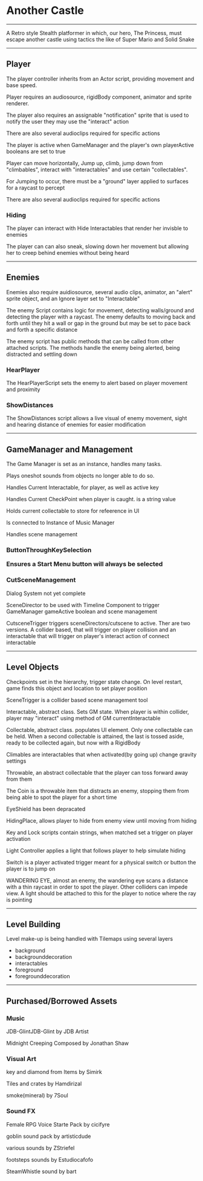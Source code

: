 <h1>Another Castle</h1>
<hr>

<p>A Retro style Stealth platformer in which, our hero, The Princess, must escape another castle using tactics the like of Super Mario and Solid Snake</P>
<hr>

<h2>Player</h2>
<p> The player controller inherits from an Actor script, providing movement and base speed.</P>
<p> Player requires an audiosource, rigidBody component, animator and sprite renderer.</P>
<p> The player also requires an assignable "notification" sprite that is used to notify the user they may use the "interact" action</P>
<p> There are also several audioclips required for specific actions</P>
<p> The player is active when GameManager and the player's own playerActive booleans are set to true</P>
<p> Player can move horizontally, Jump up, climb, jump down from "climbables", interact with "interactables" and use certain "collectables".</P>
<p> For Jumping to occur, there must be a "ground" layer applied to surfaces for a raycast to percept</P>
<p> There are also several audioclips required for specific actions</P>
<h3>Hiding</h3>
<p> The player can interact with Hide Interactables that render her invisble to enemies</P>
<p> The player can can also sneak, slowing down her movement but allowing her to creep behind enemies without being heard</P>
<hr>

<h2>Enemies</h2>
<p> Enemies also require auidiosource, several audio clips, animator, an "alert" sprite object, and an Ignore layer set to "Interactable"</P>
<p> The enemy Script contains logic for movement, detecting walls/ground and detecting the player with a raycast. The enemy defaults to moving back and forth until they hit a wall or gap in the ground but may be set to pace back and forth a specific distance</P>
<p> The enemy script has public methods that can be called from other attached scripts. The methods handle the enemy being alerted, being distracted and settling down</P>
<h3>HearPlayer</h3>
<p> The HearPlayerScript sets the enemy to alert based on player movement and proximity</P>
<h3>ShowDistances</h3>
<p> The ShowDistances script allows a live visual of enemy movement, sight and hearing distance of enemies for easier modification</P>
<hr>

<h2>GameManager and Management</h2>
<p> The Game Manager is set as an instance, handles many tasks.</P>
<p> Plays oneshot sounds from objects no longer able to do so.</P>
<p> Handles Current Interactable, for player, as well as active key</P>
<p> Handles Current CheckPoint when player is caught. is a string value</P>
<p> Holds current collectable to store for refeerence in UI</P>
<p> Is connected to Instance of Music Manager</P>
<p> Handles scene management </P>

<h3>ButtonThroughKeySelection</3>
<p> Ensures a Start Menu button will always be selected</P>

<h3>CutSceneManagement</h3>
<p> Dialog System not yet complete</p>
<p> SceneDirector to be used with Timeline Component to trigger GameManager gameActive boolean and scene management</p>
<p> CutsceneTrigger triggers sceneDirectors/cutscene to active. Ther are two versions. A collider based, that will trigger on player collision and an interactable that will trigger on player's interact action of connect interactable</p>
<hr>

<h2>Level Objects</h3>
<p> Checkpoints set in the hierarchy, trigger state change. On level restart, game finds this object and location to set player position</p>
<p> SceneTrigger is a collider based scene management tool</p>
<p> Interactable, abstract class. Sets GM state. When player is within collider, player may "interact" using method of GM currentInteractable</p>
<p> Collectable, abstract class. populates UI element. Only one collectable can be held. When a second collectable is attained, the last is tossed aside, ready to be collected again, but now with a RigidBody</p>
<p> Climables are interactables that when activated(by going up) change gravity settings</p>
<p>Throwable, an abstract collectable that the player can toss forward away from them</p>
<p> The Coin is a throwable item that distracts an enemy, stopping them from being able to spot the player for a short time</p>
<p> EyeShield has been depracated</p>
<p> HidingPlace, allows player to hide from enemy view until moving from hiding</p>
<p> Key and Lock scripts contain strings, when matched set a trigger on player activation</p>
<p> Light Controller applies a light that follows player to help simulate hiding</p>
<p> Switch is a player activated trigger meant for a physical switch or button the player is to jump on</p>
<p> WANDERING EYE, almost an enemy, the wandering eye scans a distance with a thin raycast in order to spot the player. Other colliders can impede view. A light should be attached to this for the player to notice where the ray is pointing</p>
<hr>

<h2>Level Building</h2>
<p> Level make-up is being handled with Tilemaps using several layers</p>
<ul>
  <li>background</li>
  <li>backgrounddecoration</li>
  <li>interactables</li>
  <li>foreground</li>
  <li>foregrounddecoration</li>
</ul>
<hr>

<h2>Purchased/Borrowed Assets</h2>
<h3>Music</h3>
<p>JDB-GlintJDB-Glint by JDB Artist</P>
<p>Midnight Creeping Composed by Jonathan Shaw</P>

<h3>Visual Art</h3>

<p>key and diamond from Items by Simirk</P>
<p>Tiles and crates by Hamdirizal </P>
<p>smoke(mineral) by 7Soul</P>

<h3>Sound FX</h3>

<p>Female RPG Voice Starte Pack by cicifyre</P>
<p>goblin sound pack by artisticdude</P>
<p>various sounds by ZStriefel</P>
<p>footsteps sounds by Estudiocafofo</P>
<p>SteamWhistle sound by bart </P>
